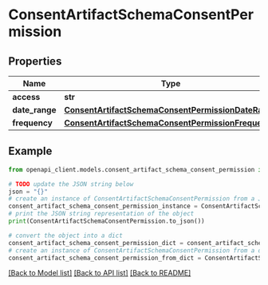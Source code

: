 # ConsentArtifactSchemaConsentPermission


## Properties

Name | Type | Description | Notes
------------ | ------------- | ------------- | -------------
**access** | **str** |  | 
**date_range** | [**ConsentArtifactSchemaConsentPermissionDateRange**](ConsentArtifactSchemaConsentPermissionDateRange.md) |  | 
**frequency** | [**ConsentArtifactSchemaConsentPermissionFrequency**](ConsentArtifactSchemaConsentPermissionFrequency.md) |  | 

## Example

```python
from openapi_client.models.consent_artifact_schema_consent_permission import ConsentArtifactSchemaConsentPermission

# TODO update the JSON string below
json = "{}"
# create an instance of ConsentArtifactSchemaConsentPermission from a JSON string
consent_artifact_schema_consent_permission_instance = ConsentArtifactSchemaConsentPermission.from_json(json)
# print the JSON string representation of the object
print(ConsentArtifactSchemaConsentPermission.to_json())

# convert the object into a dict
consent_artifact_schema_consent_permission_dict = consent_artifact_schema_consent_permission_instance.to_dict()
# create an instance of ConsentArtifactSchemaConsentPermission from a dict
consent_artifact_schema_consent_permission_from_dict = ConsentArtifactSchemaConsentPermission.from_dict(consent_artifact_schema_consent_permission_dict)
```
[[Back to Model list]](../README.md#documentation-for-models) [[Back to API list]](../README.md#documentation-for-api-endpoints) [[Back to README]](../README.md)



